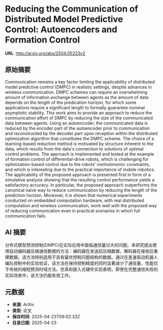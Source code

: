 # Reducing the Communication of Distributed Model Predictive Control: Autoencoders and Formation Control

**URL**: http://arxiv.org/abs/2504.05223v2

## 原始摘要

Communication remains a key factor limiting the applicability of distributed
model predictive control (DMPC) in realistic settings, despite advances in
wireless communication. DMPC schemes can require an overwhelming amount of
information exchange between agents as the amount of data depends on the length
of the predication horizon, for which some applications require a significant
length to formally guarantee nominal asymptotic stability. This work aims to
provide an approach to reduce the communication effort of DMPC by reducing the
size of the communicated data between agents. Using an autoencoder, the
communicated data is reduced by the encoder part of the autoencoder prior to
communication and reconstructed by the decoder part upon reception within the
distributed optimization algorithm that constitutes the DMPC scheme. The choice
of a learning-based reduction method is motivated by structure inherent to the
data, which results from the data's connection to solutions of optimal control
problems. The approach is implemented and tested at the example of formation
control of differential-drive robots, which is challenging for
optimization-based control due to the robots' nonholonomic constraints, and
which is interesting due to the practical importance of mobile robotics. The
applicability of the proposed approach is presented first in form of a
simulative analysis showing that the resulting control performance yields a
satisfactory accuracy. In particular, the proposed approach outperforms the
canonical naive way to reduce communication by reducing the length of the
prediction horizon. Moreover, it is shown that numerical experiments conducted
on embedded computation hardware, with real distributed computation and
wireless communication, work well with the proposed way of reducing
communication even in practical scenarios in which full communication fails.


## AI 摘要

分布式模型预测控制(DMPC)在实际应用中面临通信量过大的问题。本研究提出使用自动编码器压缩通信数据的方法：编码器在发送前压缩数据，解码器在接收后重建数据。该方法特别适用于具有最优控制问题结构的数据。通过在差速驱动机器人编队控制中的实验验证，该方法在保持控制精度的同时显著减少了通信量，性能优于传统的缩短预测时域方法。仿真和嵌入式硬件实验表明，即使在完整通信失败的实际场景中，该方法仍能有效工作。

## 元数据

- **来源**: ArXiv
- **类型**: 论文
- **保存时间**: 2025-04-23T09:02:33Z
- **目录日期**: 2025-04-23
